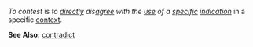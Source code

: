 *To contest* is *to [directly](https://github.com/gcassel/Modular-Organization-Terminology/blob/master/terms/direct.md) dis[agree](https://github.com/gcassel/Modular-Organization-Terminology/blob/master/terms/agreement.md) with the [use](https://github.com/gcassel/Modular-Organization-Terminology/blob/master/terms/use.md) of a [specific](https://github.com/gcassel/Modular-Organization-Terminology/blob/master/terms/specific.md) [indication](https://github.com/gcassel/Modular-Organization-Terminology/blob/master/terms/indicate.md)* in a specific [context](https://github.com/gcassel/Modular-Organization-Terminology/blob/master/terms/context.md).
		
**See Also:** [contradict](https://github.com/gcassel/Modular-Organization-Terminology/blob/master/terms/contradict.md)

